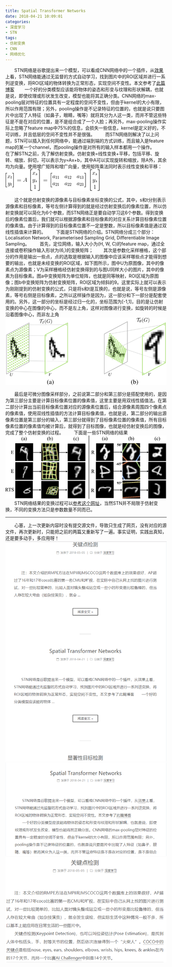 ```yaml
---
title: Spatial Transformer Networks
date: 2018-04-21 10:09:01
categories: 
- 深度学习
- STN
tags:
- 仿射变换
- CNN
- 网络优化
---
```

&emsp;&emsp;STN网络是谷歌提出来一个模型，可以看成CNN网络中的一个插件，从[效果](http://torch.ch/blog/2015/09/07/spatial_transformers.html)上看，STN网络能通过无监督的方式自动学习，找到图片中的ROI区域并进行一系列逆变换，将ROI区域的物体转换为正常形态，实现空间不变性。本文参考了[此篇博客](https://kevinzakka.github.io/2017/01/10/stn-part1/)
&emsp;&emsp;一个好的分类模型应该能将物体的姿态和形变与纹理和形状解耦，也就是说，即使纹理或形状发生改变，模型也能将其正确分类。CNN网络的max-pooling层对特征的位置具有一定程度的空间不变性，但由于kernel的大小有限，所以作用范围有限；另外，pooling操作是不记录特征的位置的，也就是说只要图片中出现了人特征（如鼻子，眼睛，嘴等）就将其分为人这一类，而并不管这些特征是不是在对应的位置，是不是组合成了一个人脸；再另外，max-pooling操作实际上忽略了feature map中75%的信息，会损失一些信息，kernel是定义好的，不可训练，并且低层的空间不变性并不是很强。
&emsp;&emsp;而STN网络则解决了以上问题，STN可以插入到任何网络中，能通过端到端的方式训练，而且输入是feature map的某一个channel，而pooling操作是对所有的输入样本都用一个操作。
&emsp;&emsp;在了解STN之前，先了解仿射变换。仿射变换=线性变换+平移，包括平移、旋转、缩放、斜切，可以表示为y=Ax+b，其中A可以实现旋转和缩放，除A外，其余均为向量。使用增广矩阵和增广向量，使用矩阵乘法同时表示线性变换和平移：
![](/images/stn/linear.png "矩阵乘法表示仿射变换")

&emsp;&emsp;这个就是仿射变换的源像素与目标像素坐标变换的公式，其中，s和t分别表示源像素和目标像素，等号左侧计算得到的就是经过仿射变换后的像素位置，所以仿射变换就可以简化为6个参数，而STN网络正是要自动学习这6个参数。得到变换后的像素位置后，我们就可以根据源像素和目标像素的对应关系计算目标像素位置的像素值。由于计算得到的目标像素位置不一定是整数，所以目标像素值是通过双线性插值来计算的。
&emsp;&emsp;下面是STN网络的介绍。STN网络分成三个部分：Localisation Network, Parameterised Sampling Grid, Differentiable Image Sampling。
&emsp;&emsp;首先，定位网络，输入大小为(H, W, C)的feature map，通过全连接或卷积操作输入形状为(6,)的变换矩阵；
&emsp;&emsp;其次是参数化采样栅格，这个部分的作用是输出一些点，点的选取是根据输入的图像中应该采样哪些点才能得到想要的输出，也就是未经变换的ROI区域，如下图所示，图中U为原图像，其中的像素点为源像素；V为采样栅格经仿射变换得到的与图U同样大小的图片，其中的像素为目标像素。图a中变换矩阵为单位矩阵，也就是同等映射，ROI区域为原图像；图b中变换矩阵为仿射变换矩阵，ROI区域为倾斜的9。这里实际上就可以表示为刚刚提到的仿射变换的公式，只是将s和t是互换的，也就是说，等号左侧是源像素，等号右侧是目标像素，之所以这样操作是因为，这一部分和下一部分是配套使用的。另外，这一部分的坐标是经过归一化的，坐标范围为[-1,1]，目的是让仿射变换的中心在图像的中心，而不是左上角，这样对图像进行变换，如旋转的时候是沿着图像中心，而非左上角
![](/images/stn/sampling_grid.png "采样栅格")

&emsp;&emsp;最后是可微分图像采样部分，之前说第二部分和第三部分是搭配使用的，是因为第三部分主要是计算目标像素位置的像素值，这里主要是用双线性插值法。在第二部分计算出当前目标像素位置对应的源像素位置后，结合源像素周围四个像素点的像素值，使用双线性插值的方法计算目标像素值，也就是说，第二部分的输出源像素位置是第三部分的输入，第三部分就得到了目标像素位置的像素值，所有目标像素位置的像素值均被计算后，就得到了目标图像，也就是经仿射变换后的图像，完成了整个仿射变换的过程。
&emsp;&emsp;下面是一些STN网络的结果
![](/images/stn/stn_result.png "结果")
&emsp;&emsp;STN网络结果的变换过程可以[参考这个网址](http://torch.ch/blog/2015/09/07/spatial_transformers.html)，当然STN并不局限于仿射变换，不同的变换方法只是参数数量不同而已。


******
&emsp;&emsp;心塞，上一次更新内容时没有提交源文件，导致只生成了网页，没有对应的源文件，再次更新时，只能把之前的两篇又重新写了一遍。事实证明，实践出真知，还是要多动手，多应用呀！
![](/images/stn/home.png "之前的主页")
![](/images/stn/STN.png "之前的STN网络页面")
![](/images/stn/keypoint.png "之前的关键点检测页面")